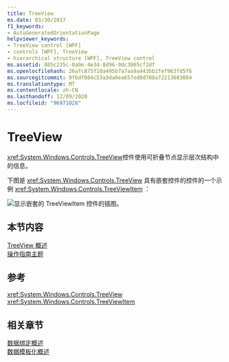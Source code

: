 ```yaml
---
title: TreeView
ms.date: 03/30/2017
f1_keywords:
- AutoGeneratedOrientationPage
helpviewer_keywords:
- TreeView control [WPF]
- controls [WPF], TreeView
- hierarchical structure [WPF], TreeView control
ms.assetid: 805c235c-0a0e-4e34-8d96-9dc3865cf2df
ms.openlocfilehash: 26afc875f10a495b7a7aa9a443bb2fef963fd5f6
ms.sourcegitcommit: 9f6df084c53a3da0ea657ed0d708a72213683084
ms.translationtype: MT
ms.contentlocale: zh-CN
ms.lasthandoff: 12/09/2020
ms.locfileid: "96971028"
---
```

# <a name="treeview"></a>TreeView
<xref:System.Windows.Controls.TreeView>控件使用可折叠节点显示层次结构中的信息。  
  
 下图是 <xref:System.Windows.Controls.TreeView> 具有嵌套控件的控件的一个示例 <xref:System.Windows.Controls.TreeViewItem> ：  
  
 ![显示嵌套的 TreeViewItem 控件的插图。](./media/treeview/nested-treeviewitem-controls.jpg)  
  
## <a name="in-this-section"></a>本节内容  
 [TreeView 概述](treeview-overview.md)  
 [操作指南主题](treeview-how-to-topics.md)  
  
## <a name="reference"></a>参考  
 <xref:System.Windows.Controls.TreeView>  
  <xref:System.Windows.Controls.TreeViewItem>  
  
## <a name="related-sections"></a>相关章节  
 [数据绑定概述](/dotnet/desktop-wpf/data/data-binding-overview)  
  [数据模板化概述](../data/data-templating-overview.md)
